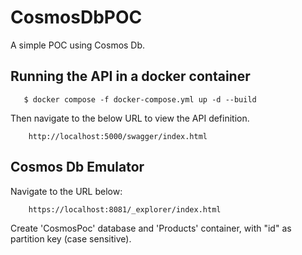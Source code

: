 # CosmosDbPOC
A simple POC using Cosmos Db.

## Running the API in a docker container

```shell
   $ docker compose -f docker-compose.yml up -d --build
```

Then navigate to the below URL to view the API definition.

```
    http://localhost:5000/swagger/index.html
```

## Cosmos Db Emulator
Navigate to the URL below:

```
	https://localhost:8081/_explorer/index.html
```

Create 'CosmosPoc' database and 'Products' container, with "id" as partition key (case sensitive).